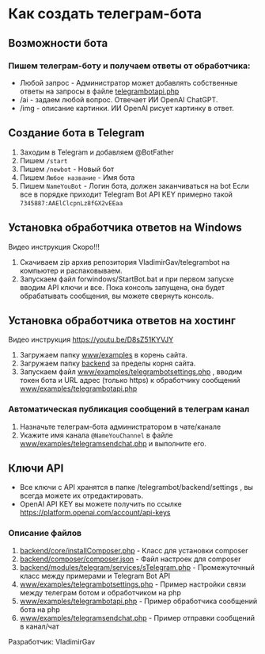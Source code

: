 # Как создать телеграм-бота

## Возможности бота
### Пишем телеграм-боту и получаем ответы от обработчика:
- Любой запрос - Администратор может добавлять собственные ответы на запросы в файле [telegrambotapi.php](www/examples/telegrambotapi.php)
- /ai - задаем любой вопрос. Отвечает ИИ OpenAI ChatGPT.
- /img - описание картинки. ИИ OpenAI рисует картинку в ответ.

## Создание бота в Telegram
1. Заходим в Telegram и добавляем @BotFather
2. Пишем `/start`
3. Пишем `/newbot` - Новый бот
4. Пишем `Любое название` - Имя бота
5. Пишем `NameYouBot` - Логин бота, должен заканчиваться на bot
Если все в порядке приходит Telegram Bot API KEY примерно такой `7345887:AAElClcpnLz8fGX2vEEaa`

## Установка обработчика ответов на Windows
Видео инструкция Скоро!!!
1. Скачиваем zip архив репозитория VladimirGav/telegrambot на компьютер и распаковываем.
2. Запускаем файл forwindows/StartBot.bat и при первом запуске вводим API ключи и все.
Пока консоль запущена, она будет обрабатывать сообщения, вы можете свернуть консоль.

## Установка обработчика ответов на хостинг
Видео инструкция https://youtu.be/D8sZ51KYVJY
1. Загружаем папку [www/examples](www/examples) в корень сайта.
2. Загружаем папку [backend](backend) за пределы корня сайта.
3. Запускаем файл  [www/examples/telegrambotsettings.php](www/examples/telegrambotsettings.php) , вводим токен бота и URL адрес (только https) к обработчику сообщений [www/examples/telegrambotapi.php](www/examples/telegrambotapi.php)

### Автоматическая публикация сообщений в телеграм канал
1. Назначьте телеграм-бота администратором в чате/канале
2. Укажите имя канала `@NameYouChannel` в файле [www/examples/telegramsendchat.php](www/examples/telegramsendchat.php) и выполните его.

## Ключи API
- Все ключи с API хранятся в папке /telegrambot/backend/settings , вы всегда можете их отредактировать.
- OpenAI API KEY вы можете получить по ссылке https://platform.openai.com/account/api-keys

### Описание файлов
1. [backend/core/installComposer.php](backend/core/installComposer.php) - Класс для установки composer
2. [backend/composer/composer.json](backend/composer/composer.json) - Файл настроек для composer
3. [backend/modules/telegram/services/sTelegram.php](backend/modules/telegram/services/sTelegram.php) - Промежуточный класс между примерами и Telegram Bot API
4. [www/examples/telegrambotsettings.php](www/examples/telegrambotsettings.php) - Пример настройки связи между телеграм ботом и обработчиком на php
5. [www/examples/telegrambotapi.php](www/examples/telegrambotapi.php) - Пример обработчика сообщений бота на php
6. [www/examples/telegramsendchat.php](www/examples/telegramsendchat.php) - Пример отправки сообщений в канал/чат

Разработчик: VladimirGav